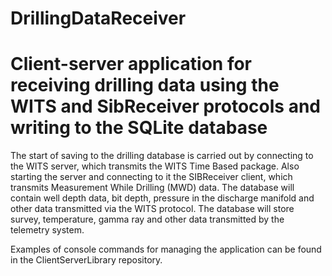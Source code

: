 # DrillingDataReceiver
Client-server application for receiving drilling data using the WITS and SibReceiver protocols and writing to the SQLite database
================================================================================================

The start of saving to the drilling database is carried out by connecting to the WITS server, which transmits the WITS Time Based package. 
Also starting the server and connecting to it the SIBReceiver client, which transmits Measurement While Drilling (MWD) data. 
The database will contain well depth data, bit depth, pressure in the discharge manifold and other data transmitted via the WITS protocol. 
The database will store survey, temperature, gamma ray and other data transmitted by the telemetry system.

Examples of console commands for managing the application can be found in the ClientServerLibrary repository.
